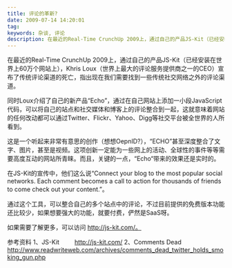 ```yaml
---
title: 评论的革新?
date: 2009-07-14 14:20:01
tag: 
keywords: 杂谈, 评论
description: 在最近的Real-Time CrunchUp 2009上，通过自己的产品JS-Kit（已经安装在世界上60万个网站上），Khris Loux（世界上最大的评论服务提供商之一的CEO）宣布了传统评论渠道的死亡，指出现在我们需要找到一些传统社交网络之外的评论渠道。
---
```


在最近的Real-Time CrunchUp 2009上，通过自己的产品JS-Kit（已经安装在世界上60万个网站上），Khris Loux（世界上最大的评论服务提供商之一的CEO）宣布了传统评论渠道的死亡，指出现在我们需要找到一些传统社交网络之外的评论渠道。

同时Loux介绍了自己的新产品“Echo”，通过在自己网站上添加一小段JavaScript代码，可以将自己的站点和社交媒体和博客上的评论整合到一起，这就意味着网站的任何改动都可以通过Twitter、Flickr、Yahoo、Digg等社交平台被全世界的人所看到。

这是一个听起来非常有意思的创作（想想OepnID?），“ECHO”甚至深度整合了文字、图片，甚至是视频。这项创新一定能为一些网上的活动、全球性的事件等等需要高度互动的网站所青睐。而且，关键的一点，“Echo“带来的效果还是实时的。

在JS-Kit的宣传中，他们这么说“Connect your blog to the most popular social networks. Each comment becomes a call to action for thousands of friends to come check out your content.”。

通过这个工具，可以整合自己的多个站点中的评论，不过目前提供的免费版本功能还比较少，如果想要强大的功能，就要付费，俨然是SaaS呀。

如果需要了解更多，可以访问 http://js-kit.com/。


参考资料
1、JS-Kit         http://js-kit.com/
2、Comments Dead http://www.readwriteweb.com/archives/comments_dead_twitter_holds_smoking_gun.php











